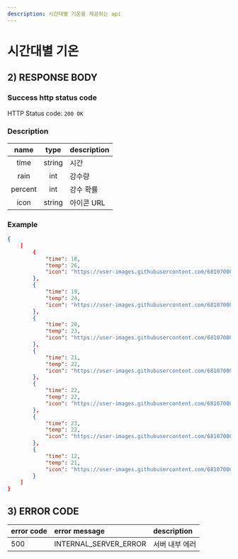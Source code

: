 ```yaml
---
description: 시간대별 기온을 제공하는 api
---
```


# 시간대별 기온

## 2) RESPONSE BODY

### Success http status code

HTTP Status code: `200 OK`

### Description

|  name   |  type  | description |
| :-----: | :----: | :---------- |
|  time   | string | 시간        |
|  rain   |  int   | 강수량      |
| percent |  int   | 강수 확률   |
|  icon   | string | 아이콘 URL  |

### Example

```json
{
    [
        {
            "time": 18,
            "temp": 26,
            "icon": "https://user-images.githubusercontent.com/68107000/124224687-19f86b00-db41-11eb-9090-d2b32f38fa67.png" 
        },
        {
            "time": 19,
            "temp": 24,
            "icon": "https://user-images.githubusercontent.com/68107000/124224687-19f86b00-db41-11eb-9090-d2b32f38fa67.png"
        },
        {
            "time": 20,
            "temp": 23,
            "icon": "https://user-images.githubusercontent.com/68107000/124224687-19f86b00-db41-11eb-9090-d2b32f38fa67.png"
        },
        {
            "time": 21,
            "temp": 22,
            "icon": "https://user-images.githubusercontent.com/68107000/124224687-19f86b00-db41-11eb-9090-d2b32f38fa67.png"
        },
        {
            "time": 22,
            "temp": 22,
            "icon": "https://user-images.githubusercontent.com/68107000/124224687-19f86b00-db41-11eb-9090-d2b32f38fa67.png"
        },
        {
            "time": 23,
            "temp": 22,
            "icon": "https://user-images.githubusercontent.com/68107000/174224687-19f86b00-db41-11eb-9090-d2b32f38fa67.png"
        },
        {
            "time": 12,
            "temp": 21,
            "icon": "https://user-images.githubusercontent.com/68107000/174224687-19f86b00-db41-11eb-9090-d2b32f38fa67.png"
        }
    ]
}
```

## 3) ERROR CODE

| error code | error message           | description    |
| :--------- | :---------------------- | :------------- |
| 500        | INTERNAL\_SERVER\_ERROR | 서버 내부 에러 |

